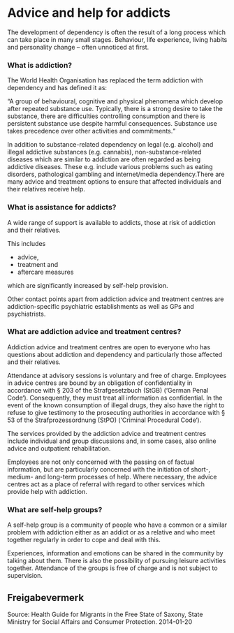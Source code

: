 # Advice and help for addicts

The development of dependency is often the result of a long process which can take place in many small stages. Behaviour, life experience, living habits and personality change – often unnoticed at first.

### What is addiction?

The World Health Organisation has replaced the term addiction with dependency and has defined it as:

“A group of behavioural, cognitive and physical phenomena which develop after repeated substance use. Typically, there is a strong desire to take the substance, there are difficulties controlling consumption and there is persistent substance use despite harmful consequences. Substance use takes precedence over other activities and commitments.“

In addition to substance-related dependency on legal (e.g. alcohol) and illegal addictive substances (e.g. cannabis), non-substance-related diseases which are similar to addiction are often regarded as being addictive diseases. These e.g. include various problems such as eating disorders, pathological gambling and internet/media dependency.There are many advice and treatment options to ensure that affected individuals and their relatives receive help.

### What is assistance for addicts?

A wide range of support is available to addicts, those at risk of addiction and their relatives.

This includes

* advice,
* treatment and
* aftercare measures

which are significantly increased by self-help provision.

Other contact points apart from addiction advice and treatment centres are addiction-specific psychiatric establishments as well as GPs and psychiatrists.

### What are addiction advice and treatment centres?

Addiction advice and treatment centres are open to everyone who has questions about addiction and dependency and particularly those affected and their relatives.

Attendance at advisory sessions is voluntary and free of charge. Employees in advice centres are bound by an obligation of confidentiality in accordance with § 203 of the Strafgesetzbuch (StGB) (‘German Penal Code‘). Consequently, they must treat all information as confidential. In the event of the known consumption of illegal drugs, they also have the right to refuse to give testimony to the prosecuting authorities in accordance with § 53 of the Strafprozessordnung (StPO) (‘Criminal Procedural Code‘).

The services provided by the addiction advice and treatment centres include individual and group discussions and, in some cases, also online advice and outpatient rehabilitation.

Employees are not only concerned with the passing on of factual information, but are particularly concerned with the initiation of short-, medium- and long-term processes of help. Where necessary, the advice centres act as a place of referral with regard to other services which provide help with addiction.

### What are self-help groups?

A self-help group is a community of people who have a common or a similar problem with addiction either as an addict or as a relative and who meet together regularly in order to cope and deal with this.

Experiences, information and emotions can be shared in the community by talking about them. There is also the possibility of pursuing leisure activities together. Attendance of the groups is free of charge and is not subject to supervision.

## Freigabevermerk

Source: Health Guide for Migrants in the Free State of Saxony, State Ministry for Social Affairs and Consumer Protection. 2014-01-20

